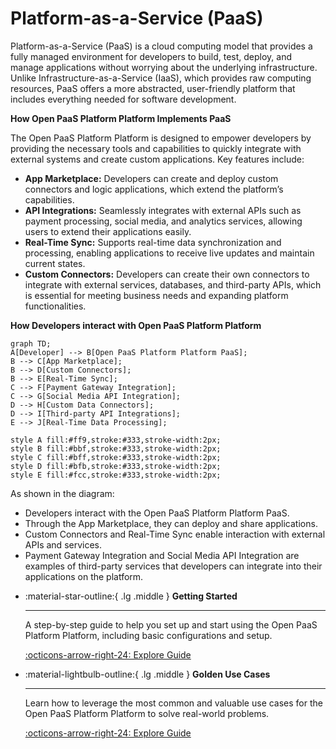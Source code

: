 # Platform-as-a-Service (PaaS)

Platform-as-a-Service (PaaS) is a cloud computing model that provides a fully managed environment for developers to build, test, deploy, and manage applications without worrying about the underlying infrastructure. Unlike Infrastructure-as-a-Service (IaaS), which provides raw computing resources, PaaS offers a more abstracted, user-friendly platform that includes everything needed for software development.

**How Open PaaS Platform Platform Implements PaaS**

The Open PaaS Platform Platform is designed to empower developers by providing the necessary tools and capabilities to quickly integrate with external systems and create custom applications. Key features include:

* **App Marketplace:** Developers can create and deploy custom connectors and logic applications, which extend the platform’s capabilities.
* **API Integrations:** Seamlessly integrates with external APIs such as payment processing, social media, and analytics services, allowing users to extend their applications easily.
* **Real-Time Sync:** Supports real-time data synchronization and processing, enabling applications to receive live updates and maintain current states.
* **Custom Connectors:** Developers can create their own connectors to integrate with external services, databases, and third-party APIs, which is essential for meeting business needs and expanding platform functionalities.

**How Developers interact with Open PaaS Platform Platform**

```mermaid
graph TD;
A[Developer] --> B[Open PaaS Platform Platform PaaS];
B --> C[App Marketplace];
B --> D[Custom Connectors];
B --> E[Real-Time Sync];
C --> F[Payment Gateway Integration];
C --> G[Social Media API Integration];
D --> H[Custom Data Connectors];
D --> I[Third-party API Integrations];
E --> J[Real-Time Data Processing];

style A fill:#ff9,stroke:#333,stroke-width:2px;
style B fill:#bbf,stroke:#333,stroke-width:2px;
style C fill:#bff,stroke:#333,stroke-width:2px;
style D fill:#bfb,stroke:#333,stroke-width:2px;
style E fill:#fcc,stroke:#333,stroke-width:2px;
```
As shown in the diagram:

* Developers interact with the Open PaaS Platform Platform PaaS.
* Through the App Marketplace, they can deploy and share applications.
* Custom Connectors and Real-Time Sync enable interaction with external APIs and services.
* Payment Gateway Integration and Social Media API Integration are examples of third-party services that developers can integrate into their applications on the platform.

 

<div class="grid cards" markdown>

-   :material-star-outline:{ .lg .middle } __Getting Started__
    
    ---

    A step-by-step guide to help you set up and start using the Open PaaS Platform Platform, including basic configurations and setup.
    
    [:octicons-arrow-right-24: Explore Guide](./getting-started/quick-start.md)

-   :material-lightbulb-outline:{ .lg .middle } __Golden Use Cases__
    
    ---

    Learn how to leverage the most common and valuable use cases for the Open PaaS Platform Platform to solve real-world problems.
    
    [:octicons-arrow-right-24: Explore Guide](./golden-usecases/overview.md)

</div>